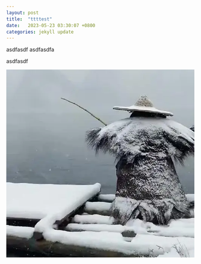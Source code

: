 ```yaml
---
layout: post
title:  "ttttest"
date:   2023-05-23 03:30:07 +0800
categories: jekyll update
---
```

asdfasdf
asdfasdfa

asdfasdf

![插入图片](/images/蓑笠翁.png)
